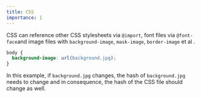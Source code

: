 ```yaml
---
title: CSS
importance: 1
---
```


CSS can reference other CSS stylesheets via `@import`, font files via `@font-face`and image files with `background-image`, `mask-image`, `border-image` et al .

```css
body {
  background-image: url(background.jpg);
}
```

In this example, if `background.jpg` changes, the hash of `background.jpg` needs to change and in consequence, the hash of the CSS file should change as well.
